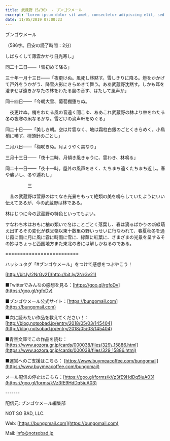 ```yaml
---
title: 武蔵野（5/30） - ブンゴウメール
excerpt: 'Lorem ipsum dolor sit amet, consectetur adipiscing elit, sed do eiusmod tempor incididunt ut labore et dolore magna aliqua. Praesent elementum facilisis leo vel fringilla est ullamcorper eget. At imperdiet dui accumsan sit amet nulla facilisi morbi tempus.'
date: 11/05/2019 07:00:23
---
```


ブンゴウメール

（586字。目安の読了時間：2分）

しばらくして薄雲かかり日光寒し」

同二十二日――「雪初めて降る」

三十年一月十三日――「夜更けぬ。風死し林黙す。雪しきりに降る。燈をかかげて戸外をうかがう、降雪火影にきらめきて舞う。ああ武蔵野沈黙す。しかも耳を澄ませば遠きかなたの林をわたる風の音す、はたして風声か」

同十四日――「今朝大雪、葡萄棚堕ちぬ。

　夜更けぬ。梢をわたる風の音遠く聞こゆ、ああこれ武蔵野の林より林をわたる冬の夜寒の凩なるかな。雪どけの滴声軒をめぐる」

同二十日――「美しき朝。空は片雲なく、地は霜柱白銀のごとくきらめく。小鳥梢に囀ず。梢頭針のごとし」

二月八日――「梅咲きぬ。月ようやく美なり」

三月十三日――「夜十二時、月傾き風きゅうに、雲わき、林鳴る」

同二十一日――「夜十一時。屋外の風声をきく、たちまち遠くたちまち近し。春や襲いし、冬や遁れし」

　　　　　三

　昔の武蔵野は萱原のはてなき光景をもって絶類の美を鳴らしていたようにいい伝えてあるが、今の武蔵野は林である。

林はじつに今の武蔵野の特色といってもよい。

すなわち木はおもに楢の類いで冬はことごとく落葉し、春は滴るばかりの新緑萌え出ずるその変化が秩父嶺以東十数里の野いっせいに行なわれて、春夏秋冬を通じ霞に雨に月に風に霧に時雨に雪に、緑蔭に紅葉に、さまざまの光景を呈するその妙はちょっと西国地方また東北の者には解しかねるのである。

\=========================

ハッシュタグ「#ブンゴウメール」をつけて感想をつぶやこう！　

[http://bit.ly/2NrGv21](http://bit.ly/2NrGv21)

■Twitterでみんなの感想を見る：[https://goo.gl/rgfoDv](https://goo.gl/rgfoDv)

■ブンゴウメール公式サイト：[https://bungomail.com](https://bungomail.com)

■次に読みたい作品を教えてください！：[http://blog.notsobad.jp/entry/2018/05/03/145404](http://blog.notsobad.jp/entry/2018/05/03/145404)

■青空文庫でこの作品を読む：[https://www.aozora.gr.jp/cards/000038/files/329\_15886.html](https://www.aozora.gr.jp/cards/000038/files/329_15886.html)

■運営へのご支援はこちら： [https://www.buymeacoffee.com/bungomail](https://www.buymeacoffee.com/bungomail)

メール配信の停止はこちら：[https://goo.gl/forms/kVz3fE9HdDq5iuA03](https://goo.gl/forms/kVz3fE9HdDq5iuA03)

\-------

配信元: ブンゴウメール編集部

NOT SO BAD, LLC.

Web: [https://bungomail.com](https://bungomail.com)

Mail: info@notsobad.jp